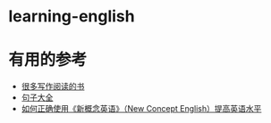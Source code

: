 # learning-english








# 有用的参考

 * [很多写作阅读的书](https://www.tianfateng.cn/)
 * [句子大全](http://www.1juzi.com/new/45638.html)
 * [如何正确使用《新概念英语》（New Concept English）提高英语水平](https://www.zhihu.com/question/20977466/answer/614335814?utm_source=wechat_session&utm_medium=social&utm_oi=991812777480134656)
